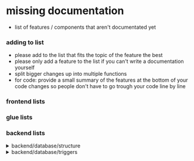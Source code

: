 # missing documentation
- list of features / components that aren't documentated yet


### adding to list
- please add to the list that fits the topic of the feature the best
- please only add a feature to the list if you can't write a documentation yourself
- split bigger changes up into multiple functions
- for code: provide a small summary of the features at the bottom of your code changes so people don't have to go trough your code line by line


### frontend lists

### glue lists

### backend lists

<!-- backend/database/structure section-->
<details>
<summary>backend/database/structure</summary>


</details>


<!-- backend/database/triggers section-->
<details>
<summary>backend/database/triggers</summary>


</details>

